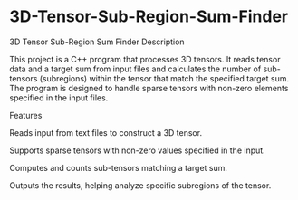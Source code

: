 # 3D-Tensor-Sub-Region-Sum-Finder
3D Tensor Sub-Region Sum Finder
Description

This project is a C++ program that processes 3D tensors. It reads tensor data and a target sum from input files and calculates the number of sub-tensors (subregions) within the tensor that match the specified target sum. The program is designed to handle sparse tensors with non-zero elements specified in the input files.

Features

Reads input from text files to construct a 3D tensor.

Supports sparse tensors with non-zero values specified in the input.

Computes and counts sub-tensors matching a target sum.

Outputs the results, helping analyze specific subregions of the tensor.
